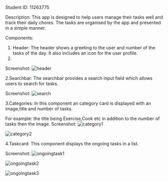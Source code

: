 Student ID: 11263775

Description:
This app is designed to help users manage their tasks well and track their daily chores. The tasks are organised by the app and presented in a simple manner.

 Components:
1. Header: The header shows a greeting to the user and number of the tasks of the day. It also includes an icon for the user profile.
2. 
Screenshot: ![header](header.jpg)

2.Searchbar: The searchbar provides a search input field which allows users to search for tasks.

Screenshot: ![search](searchScreenshot.jpg)

3.Categories: In this component an category card is displayed with an image,title and number of tasks.

For example: the title being Exercise,Cook etc in addition to the number of tasks then the image.
Screenshot: ![category1](categoryScreenshot.jpg)

![category2](categoryScreenshot2.jpg)

4.Taskcard: This component displays the ongoing tasks in a list.

Screenshot: ![ongoingtask1](taskScreenshot.jpg)

![ongoingtask2](taskScreenshot2.jpg)

![ongoingtask3](taskScreenshot3.jpg)
